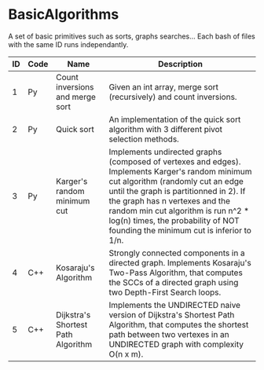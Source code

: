 # BasicAlgorithms
A set of basic primitives such as sorts, graphs searches...
Each bash of files with the same ID runs independantly.

|  ID    | Code |    Name    | Description |
| ------------- | ---- | ----------------------- | ---------- |
|   1 | Py | Count inversions and merge sort | Given an int array, merge sort (recursively) and count inversions. |
|   2 | Py | Quick sort | An implementation of the quick sort algorithm with 3 different pivot selection methods. |
|   3 | Py | Karger's random minimum cut | Implements undirected graphs (composed of vertexes and edges). Implements Karger's random minimum cut algorithm (randomly cut an edge until the graph is partitionned in 2). If the graph has n vertexes and the random min cut algorithm is run n^2 * log(n) times, the probability of NOT founding the minimum cut is inferior to 1/n. |
|   4 | C++ | Kosaraju's Algorithm | Strongly connected components in a directed graph. Implements Kosaraju's Two-Pass Algorithm, that computes the SCCs of a directed graph using two Depth-First Search loops. |
|   5 | C++ | Dijkstra's Shortest Path Algorithm | Implements the UNDIRECTED naive version of Dijkstra's Shortest Path Algorithm, that computes the shortest path between two vertexes in an UNDIRECTED graph with complexity O(n x m). |

